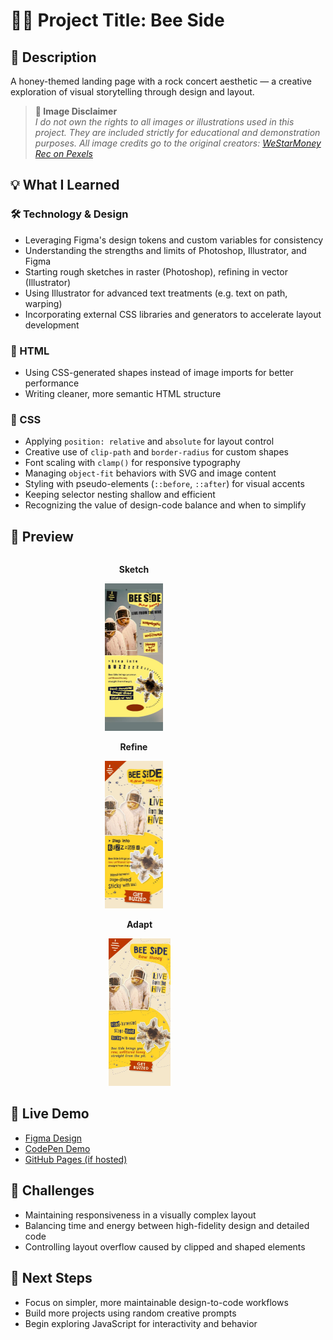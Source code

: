 # 🐝🍯 Project Title: Bee Side

## 📄 Description

A honey-themed landing page with a rock concert aesthetic — a creative exploration of visual storytelling through design and layout.

> **📸 Image Disclaimer**  
> *I do not own the rights to all images or illustrations used in this project. They are included strictly for educational and demonstration purposes. All image credits go to the original creators: [WeStarMoney Rec on Pexels](https://www.pexels.com/@westarmoney)*

## 💡 What I Learned

### 🛠️ Technology & Design

- Leveraging Figma's design tokens and custom variables for consistency  
- Understanding the strengths and limits of Photoshop, Illustrator, and Figma  
- Starting rough sketches in raster (Photoshop), refining in vector (Illustrator)  
- Using Illustrator for advanced text treatments (e.g. text on path, warping)  
- Incorporating external CSS libraries and generators to accelerate layout development

### 🧱 HTML

- Using CSS-generated shapes instead of image imports for better performance  
- Writing cleaner, more semantic HTML structure  

### 🎨 CSS

- Applying `position: relative` and `absolute` for layout control  
- Creative use of `clip-path` and `border-radius` for custom shapes  
- Font scaling with `clamp()` for responsive typography  
- Managing `object-fit` behaviors with SVG and image content  
- Styling with pseudo-elements (`::before`, `::after`) for visual accents  
- Keeping selector nesting shallow and efficient  
- Recognizing the value of design-code balance and when to simplify

## 📸 Preview

<p align="center">
  <div style="display: inline-block; text-align: center; margin: 0 10px;">
    <p><strong>Sketch</strong></p>
    <img src="./WIPs/Sketch.jpeg" alt="Bee Side Layout Sketch" width="25%" />
  </div>
  <div style="display: inline-block; text-align: center; margin: 0 10px;">
    <p><strong>Refine</strong></p>
    <img src="./WIPs/Refine.jpeg" alt="Bee Side Layout Refine" width="25%" />
  </div>
  <div style="display: inline-block; text-align: center; margin: 0 10px;">
    <p><strong>Adapt</strong></p>
    <img src="./WIPs/Adapt.jpeg" alt="Bee Side Layout Adapt" width="25%" />
  </div>
</p>

## 🔗 Live Demo

- [Figma Design](https://www.figma.com/design/wxIlIEUMimOsJGlVPh7zXS/Bee-Side?m=auto&t=6PYGkzoQlVAESRJ9-1)  
- [CodePen Demo](https://your-codepen-link)  
- [GitHub Pages (if hosted)](https://github.com/Z-Cormbip/Generated_Random_Projects/tree/02778a8cc7f8417e2b3ca2fb55b0a9158211c726/Bee_Side)

## 🚧 Challenges

- Maintaining responsiveness in a visually complex layout  
- Balancing time and energy between high-fidelity design and detailed code  
- Controlling layout overflow caused by clipped and shaped elements

## 🧠 Next Steps

- Focus on simpler, more maintainable design-to-code workflows  
- Build more projects using random creative prompts  
- Begin exploring JavaScript for interactivity and behavior
